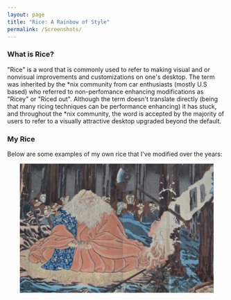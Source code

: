 ```yaml
---
layout: page
title: "Rice: A Rainbow of Style"
permalink: /Screenshots/
---
```


### What is Rice?
"Rice" is a word that is commonly used to refer to making visual and or nonvisual improvements and customizations on one's desktop. The term was inherited by the *nix community from car enthusiasts (mostly U.S based) who referred to non-perfomance enhancing modifications as "Ricey" or "Riced out". Although the term doesn't translate directly (being that many ricing techniques can be performance enhancing) it has stuck, and throughout the *nix community, the word is accepted by the majority of users to refer to a visually attractive desktop upgraded beyond the default.

### My Rice

Below are some examples of my own rice that I've modified over the years:

<p align="center">
  <img src="https://raw.githubusercontent.com/netjay/netjay.github.io/master/images/99c05adb-2e1a-41de-a063-ea13fd0262c7.jpg" />
</p>


